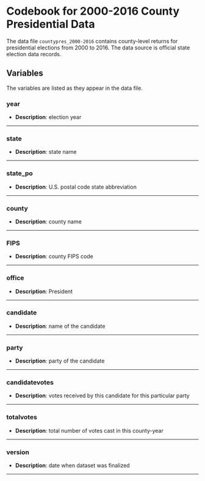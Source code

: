 # Codebook for 2000-2016 County Presidential Data

The data file `countypres_2000-2016` contains county-level returns for
presidential elections from 2000 to 2016. The data source is official
state election data records.

## Variables
The variables are listed as they appear in the data file. 

### year
- **Description**: election year	

------------------

### state 
- **Description**: state name 

-----------------

### state_po
- **Description**: U.S. postal code state abbreviation

----------------

### county
- **Description**: county name

----------------

### FIPS
- **Description**: county FIPS code

----------------

### office
- **Description**: President

----------------

### candidate
- **Description**: name of the candidate

----------------

### party
- **Description**: party of the candidate

----------------
	
### candidatevotes 
- **Description**: votes received by this candidate for this particular party

----------------

### totalvotes
- **Description**: total number of votes cast in this county-year

----------------

### version
- **Description**: date when dataset was finalized

----------------
